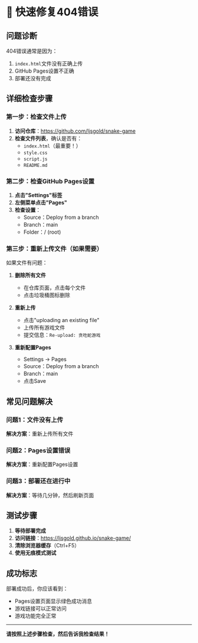 # 🚀 快速修复404错误

## 问题诊断

404错误通常是因为：
1. `index.html`文件没有正确上传
2. GitHub Pages设置不正确
3. 部署还没有完成

## 详细检查步骤

### 第一步：检查文件上传

1. **访问仓库**：https://github.com/ljsgold/snake-game
2. **检查文件列表**，确认是否有：
   - `index.html`（最重要！）
   - `style.css`
   - `script.js`
   - `README.md`

### 第二步：检查GitHub Pages设置

1. **点击"Settings"标签**
2. **左侧菜单点击"Pages"**
3. **检查设置**：
   - Source：Deploy from a branch
   - Branch：main
   - Folder：/ (root)

### 第三步：重新上传文件（如果需要）

如果文件有问题：

1. **删除所有文件**
   - 在仓库页面，点击每个文件
   - 点击垃圾桶图标删除

2. **重新上传**
   - 点击"uploading an existing file"
   - 上传所有游戏文件
   - 提交信息：`Re-upload: 贪吃蛇游戏`

3. **重新配置Pages**
   - Settings → Pages
   - Source：Deploy from a branch
   - Branch：main
   - 点击Save

## 常见问题解决

### 问题1：文件没有上传
**解决方案**：重新上传所有文件

### 问题2：Pages设置错误
**解决方案**：重新配置Pages设置

### 问题3：部署还在进行中
**解决方案**：等待几分钟，然后刷新页面

## 测试步骤

1. **等待部署完成**
2. **访问链接**：https://ljsgold.github.io/snake-game/
3. **清除浏览器缓存**（Ctrl+F5）
4. **使用无痕模式测试**

## 成功标志

部署成功后，你应该看到：
- Pages设置页面显示绿色成功消息
- 游戏链接可以正常访问
- 游戏功能完全正常

---

**请按照上述步骤检查，然后告诉我检查结果！**
